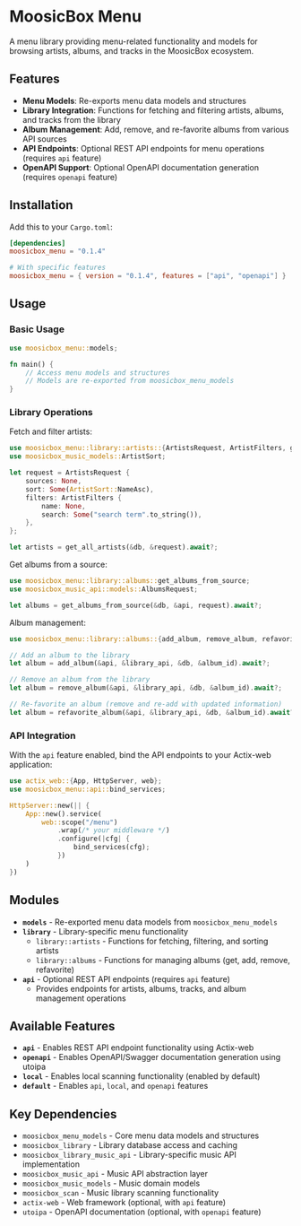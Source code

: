 # MoosicBox Menu

A menu library providing menu-related functionality and models for browsing artists, albums, and tracks in the MoosicBox ecosystem.

## Features

- **Menu Models**: Re-exports menu data models and structures
- **Library Integration**: Functions for fetching and filtering artists, albums, and tracks from the library
- **Album Management**: Add, remove, and re-favorite albums from various API sources
- **API Endpoints**: Optional REST API endpoints for menu operations (requires `api` feature)
- **OpenAPI Support**: Optional OpenAPI documentation generation (requires `openapi` feature)

## Installation

Add this to your `Cargo.toml`:

```toml
[dependencies]
moosicbox_menu = "0.1.4"

# With specific features
moosicbox_menu = { version = "0.1.4", features = ["api", "openapi"] }
```

## Usage

### Basic Usage

```rust
use moosicbox_menu::models;

fn main() {
    // Access menu models and structures
    // Models are re-exported from moosicbox_menu_models
}
```

### Library Operations

Fetch and filter artists:

```rust
use moosicbox_menu::library::artists::{ArtistsRequest, ArtistFilters, get_all_artists};
use moosicbox_music_models::ArtistSort;

let request = ArtistsRequest {
    sources: None,
    sort: Some(ArtistSort::NameAsc),
    filters: ArtistFilters {
        name: None,
        search: Some("search term".to_string()),
    },
};

let artists = get_all_artists(&db, &request).await?;
```

Get albums from a source:

```rust
use moosicbox_menu::library::albums::get_albums_from_source;
use moosicbox_music_api::models::AlbumsRequest;

let albums = get_albums_from_source(&db, &api, request).await?;
```

Album management:

```rust
use moosicbox_menu::library::albums::{add_album, remove_album, refavorite_album};

// Add an album to the library
let album = add_album(&api, &library_api, &db, &album_id).await?;

// Remove an album from the library
let album = remove_album(&api, &library_api, &db, &album_id).await?;

// Re-favorite an album (remove and re-add with updated information)
let album = refavorite_album(&api, &library_api, &db, &album_id).await?;
```

### API Integration

With the `api` feature enabled, bind the API endpoints to your Actix-web application:

```rust
use actix_web::{App, HttpServer, web};
use moosicbox_menu::api::bind_services;

HttpServer::new(|| {
    App::new().service(
        web::scope("/menu")
            .wrap(/* your middleware */)
            .configure(|cfg| {
                bind_services(cfg);
            })
    )
})
```

## Modules

- **`models`** - Re-exported menu data models from `moosicbox_menu_models`
- **`library`** - Library-specific menu functionality
    - `library::artists` - Functions for fetching, filtering, and sorting artists
    - `library::albums` - Functions for managing albums (get, add, remove, refavorite)
- **`api`** - Optional REST API endpoints (requires `api` feature)
    - Provides endpoints for artists, albums, tracks, and album management operations

## Available Features

- **`api`** - Enables REST API endpoint functionality using Actix-web
- **`openapi`** - Enables OpenAPI/Swagger documentation generation using utoipa
- **`local`** - Enables local scanning functionality (enabled by default)
- **`default`** - Enables `api`, `local`, and `openapi` features

## Key Dependencies

- `moosicbox_menu_models` - Core menu data models and structures
- `moosicbox_library` - Library database access and caching
- `moosicbox_library_music_api` - Library-specific music API implementation
- `moosicbox_music_api` - Music API abstraction layer
- `moosicbox_music_models` - Music domain models
- `moosicbox_scan` - Music library scanning functionality
- `actix-web` - Web framework (optional, with `api` feature)
- `utoipa` - OpenAPI documentation (optional, with `openapi` feature)
